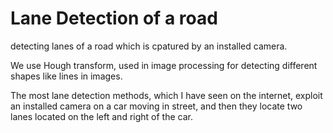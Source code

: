 # Lane Detection of a road
detecting lanes of a road which is cpatured by an installed camera.

We use Hough transform, used in image processing for detecting different shapes like lines in images.

The most lane detection methods, which I have seen on the internet, exploit an installed camera on a car moving in street, and then they locate two lanes located on the left and right of the car.
